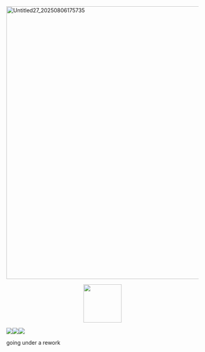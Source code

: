 
<img width="900" height="714" alt="Untitled27_20250806175735" src="https://github.com/user-attachments/assets/0cbc66f5-ef50-4f75-9c1f-242ff819c508" />


  <p align="center">
 <img width="100" height="100" src="[download (1)](https://github.com/user-attachments/assets/050d4073-066f-4b85-81d1-ac2191e82f1e)">

![](https://komarev.com/ghpvc/?username=ELLERN4TE&color=000000&label=PIZZAS&style=for-the-badge)![](https://komarev.com/ghpvc/?username=fr0zendebt&color=000000&label=HACKZ&style=for-the-badge)![](https://komarev.com/ghpvc/?username=fr0zendebt&color=000000&label=TRIPMINES&style=for-the-badge)

going under a rework
